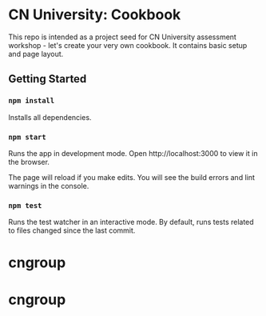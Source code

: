 # CN University: Cookbook

This repo is intended as a project seed for CN University assessment workshop - let's create your very own cookbook. It contains basic setup and page layout.

## Getting Started

### `npm install`

Installs all dependencies.

### `npm start`

Runs the app in development mode.
Open http://localhost:3000 to view it in the browser.

The page will reload if you make edits.
You will see the build errors and lint warnings in the console.

### `npm test`

Runs the test watcher in an interactive mode.
By default, runs tests related to files changed since the last commit.
# cngroup
# cngroup

